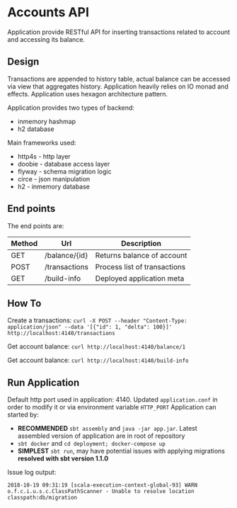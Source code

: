# Accounts API
Application provide RESTful API for inserting transactions related to account and accessing its balance.

## Design
Transactions are appended to history table, actual balance can be accessed via view that aggregates history. Application heavily relies on IO monad and effects.
Application uses hexagon architecture pattern.

Application provides two types of backend:
* inmemory hashmap
* h2 database

Main frameworks used:
* http4s - http layer
* doobie - database access layer
* flyway - schema migration logic
* circe - json manipulation
* h2 - inmemory database


## End points
The end points are:

Method | Url           | Description
------ | ------------- | -----------
GET    | /balance/{id} | Returns balance of account
POST   | /transactions | Process list of transactions
GET    | /build-info   | Deployed application meta

## How To
Create a transactions:
```curl -X POST --header "Content-Type: application/json" --data '[{"id": 1, "delta": 100}]' http://localhost:4140/transactions```

Get account balance:
```curl http://localhost:4140/balance/1```

Get account balance:
```curl http://localhost:4140/build-info```

## Run Application
Default http port used in application: 4140. Updated `application.conf` in order to modify it or via environment variable `HTTP_PORT`
Application can started by:
 * **RECOMMENDED** `sbt assembly` and `java -jar app.jar`. Latest assembled version of application are in root of repository
 * `sbt docker` and `cd deployment; docker-compose up`
 * **SIMPLEST** `sbt run`, may have potential issues with applying migrations **resolved with sbt version 1.1.0**

  Issue log output:
  ```
  2018-10-19 09:31:19 [scala-execution-context-global-93] WARN  o.f.c.i.u.s.c.ClassPathScanner - Unable to resolve location classpath:db/migration
  ```
